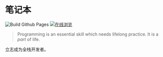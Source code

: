 # 笔记本

![Build Github Pages](https://github.com/lightyears1998/notebook/workflows/Build%20Github%20Pages/badge.svg) [![在线浏览](https://img.shields.io/badge/%E5%9C%A8%E7%BA%BF%E6%B5%8F%E8%A7%88-https://lightyears1998.github.io%2Fnotebook%2F-informational)](https://lightyears1998.github.io/notebook/)

> Programming is an essential skill which needs lifelong practice. It is a *part* of life.

立志成为全栈开发者。
